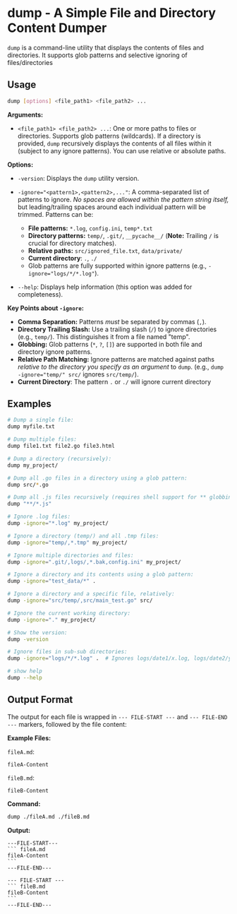 # dump - A Simple File and Directory Content Dumper

`dump` is a command-line utility that displays the contents of files and directories. It supports glob patterns and selective ignoring of files/directories

## Usage

```bash
dump [options] <file_path1> <file_path2> ...
```

**Arguments:**

*   `<file_path1> <file_path2> ...`: One or more paths to files or directories. Supports glob patterns (wildcards).  If a directory is provided, `dump` recursively displays the contents of all files within it (subject to any ignore patterns). You can use relative or absolute paths.

**Options:**

*   `-version`: Displays the `dump` utility version.
*   `-ignore="<pattern1>,<pattern2>,..."`:  A comma-separated list of patterns to ignore.  *No spaces are allowed within the pattern string itself,* but leading/trailing spaces around each individual pattern will be trimmed.  Patterns can be:
    *   **File patterns:** `*.log`, `config.ini`, `temp*.txt`
    *   **Directory patterns:** `temp/`, `.git/`, `__pycache__/` (**Note:** Trailing `/` is crucial for directory matches).
    *   **Relative paths:** `src/ignored_file.txt`, `data/private/`
    *    **Current directory**: `.`, `./`
    *   Glob patterns are fully supported within ignore patterns (e.g., `-ignore="logs/*/*.log"`).

*   `--help`: Displays help information (this option was added for completeness).

**Key Points about `-ignore`:**

*   **Comma Separation:** Patterns *must* be separated by commas (`,`).
*   **Directory Trailing Slash:** Use a trailing slash (`/`) to ignore directories (e.g., `temp/`). This distinguishes it from a file named "temp".
*   **Globbing:**  Glob patterns (`*`, `?`, `[]`) are supported in both file and directory ignore patterns.
*   **Relative Path Matching:** Ignore patterns are matched against paths *relative to the directory you specify as an argument* to `dump`.  (e.g., `dump -ignore="temp/" src/` ignores `src/temp/`).
*   **Current Directory**: The pattern `.` or `./` will ignore current directory


## Examples

```bash
# Dump a single file:
dump myfile.txt

# Dump multiple files:
dump file1.txt file2.go file3.html

# Dump a directory (recursively):
dump my_project/

# Dump all .go files in a directory using a glob pattern:
dump src/*.go

# Dump all .js files recursively (requires shell support for ** globbing):
dump "**/*.js"

# Ignore .log files:
dump -ignore="*.log" my_project/

# Ignore a directory (temp/) and all .tmp files:
dump -ignore="temp/,*.tmp" my_project/

# Ignore multiple directories and files:
dump -ignore=".git/,logs/,*.bak,config.ini" my_project/

# Ignore a directory and its contents using a glob pattern:
dump -ignore="test_data/*" .

# Ignore a directory and a specific file, relatively:
dump -ignore="src/temp/,src/main_test.go" src/

# Ignore the current working directory:
dump -ignore="." my_project/

# Show the version:
dump -version

# Ignore files in sub-sub directories:
dump -ignore="logs/*/*.log" .  # Ignores logs/date1/x.log, logs/date2/y.log, etc.

# show help
dump --help
```

## Output Format

The output for each file is wrapped in `--- FILE-START ---` and `--- FILE-END ---` markers, followed by the file content:

**Example Files:**

`fileA.md`:

```
fileA-Content
```

`fileB.md`:

```
fileB-Content
```

**Command:**

```bash
dump ./fileA.md ./fileB.md
```

**Output:**

````
---FILE-START---
``` fileA.md
fileA-Content
```
---FILE-END---

--- FILE-START ---
``` fileB.md
fileB-Content
```
---FILE-END---
````

